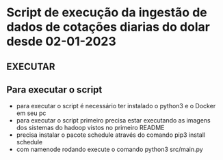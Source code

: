 # Script de execução da ingestão de dados de cotações diarias do dolar desde 02-01-2023 

## EXECUTAR 
## Para executar o script
   * para executar o script é necessário ter instalado o python3 e o Docker em seu pc
   * para executar o script primeiro precisa estar executando as imagens dos sistemas do hadoop vistos no primeiro README
   * precisa instalar o pacote schedule através do comando pip3 install schedule
   * com namenode rodando execute o comando python3 src/main.py